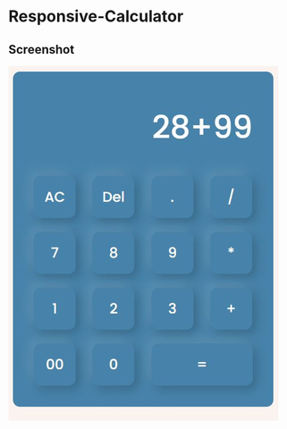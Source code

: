 # Responsive-Calculator

## Screenshot

![Screenshot](https://github.com/usamaBIftikhar/Responsive-Calculator/blob/main/cal.JPG)
